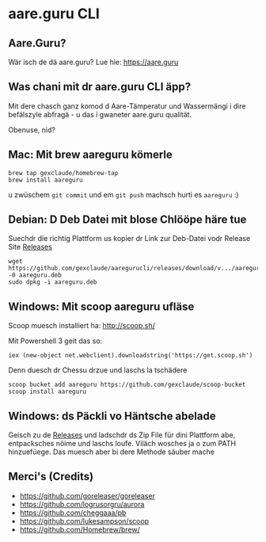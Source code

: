 # aare.guru CLI

## Aare.Guru?

Wär isch de dä aare.guru? Lue hie: https://aare.guru

## Was chani mit dr aare.guru CLI äpp?

Mit dere chasch ganz komod d Aare-Tämperatur und Wassermängi i dire befälszyle abfragä - u das i gwaneter aare.guru qualität.

Obenuse, nid?

 
## Mac: Mit brew aareguru kömerle

    brew tap gexclaude/homebrew-tap
    brew install aareguru

u zwüschem `git commit` und em `git push` machsch hurti es `aareguru` :)

## Debian: D Deb Datei mit blose Chlööpe häre tue

Suechdr die richtig Plattform us kopier dr Link zur Deb-Datei vodr Release Site [Releases](https://github.com/gexclaude/aaregurucli/releases)

    wget https://github.com/gexclaude/aaregurucli/releases/download/v.../aareguru_<...>.deb -0 aareguru.deb
    sudo dpkg -i aareguru.deb

## Windows: Mit scoop aareguru ufläse

Scoop muesch installiert ha:
http://scoop.sh/

Mit Powershell 3 geit das so:

    iex (new-object net.webclient).downloadstring('https://get.scoop.sh')
    
Denn duesch dr Chessu drzue und laschs la tschädere

    scoop bucket add aareguru https://github.com/gexclaude/scoop-bucket
    scoop install aareguru

## Windows: ds Päckli vo Häntsche abelade

Geisch zu de [Releases](https://github.com/gexclaude/aaregurucli/releases) und ladschdr ds Zip File für dini Plattform abe,
entpacksches nöime und laschs loufe. Viläch wosches ja o zum PATH hinzuefüege. Das muesch aber bi dere Methode säuber mache 


## Merci's (Credits)

* https://github.com/goreleaser/goreleaser
* https://github.com/logrusorgru/aurora
* https://github.com/cheggaaa/pb
* https://github.com/lukesampson/scoop
* https://github.com/Homebrew/brew/